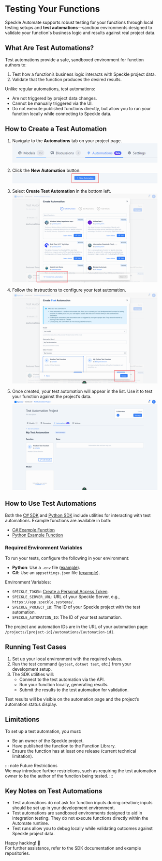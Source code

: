 # Testing Your Functions

Speckle Automate supports robust testing for your functions through local testing setups and **test automations**—sandbox environments designed to validate your function's business logic and results against real project data.

## What Are Test Automations?

Test automations provide a safe, sandboxed environment for function authors to:

1. Test how a function’s business logic interacts with Speckle project data.
2. Validate that the function produces the desired results.

Unlike regular automations, test automations:
- Are not triggered by project data changes.
- Cannot be manually triggered via the UI.
- Do not execute published functions directly, but allow you to run your function locally while connecting to Speckle data.

## How to Create a Test Automation

1. Navigate to the **Automations** tab on your project page.  
   ![automations-tab](./img/automations-tab.png)

2. Click the **New Automation** button.  
   ![new-automation-button](./img/new-automation-button.png)

3. Select **Create Test Automation** in the bottom left.  
   ![create-test-automation](./img/create-test-automation.png)

4. Follow the instructions to configure your test automation.  
   ![configure-test](./img/configure-test.png)

5. Once created, your test automation will appear in the list. Use it to test your function against the project’s data.  
   ![my-test-automation](./img/my-test-automation.png)

## How to Use Test Automations

Both the [C# SDK](https://github.com/specklesystems/speckle-sharp/tree/main/Automate/Speckle.Automate.Sdk) and [Python SDK](https://github.com/specklesystems/specklepy/tree/main/src/speckle_automate) include utilities for interacting with test automations. Example functions are available in both:

- [C# Example Function](https://github.com/specklesystems/SpeckleAutomateDotnetExample)
- [Python Example Function](https://github.com/specklesystems/speckle_automate_python_example)

### Required Environment Variables

To run your tests, configure the following in your environment:

- **Python**: Use a `.env` file ([example](https://github.com/specklesystems/speckle_automate_python_example/blob/main/.env.example)).  
- **C#**: Use an `appsettings.json` file ([example](https://github.com/specklesystems/SpeckleAutomateDotnetExample/blob/main/TestAutomateFunction/appsettings.example.json)).

Environment Variables:
- `SPECKLE_TOKEN`: [Create a Personal Access Token](https://speckle.guide/dev/tokens.html).
- `SPECKLE_SERVER_URL`: URL of your Speckle Server, e.g., `https://app.speckle.systems/`.
- `SPECKLE_PROJECT_ID`: The ID of your Speckle project with the test automation.
- `SPECKLE_AUTOMATION_ID`: The ID of your test automation.

The project and automation IDs are in the URL of your automation page: `/projects/[project-id]/automations/[automation-id]`.

## Running Test Cases

1. Set up your local environment with the required values.  
2. Run the test command (`pytest`, `dotnet test`, etc.) from your development setup.  
3. The SDK utilities will:
   - Connect to the test automation via the API.
   - Run your function locally, generating results.
   - Submit the results to the test automation for validation.

Test results will be visible on the automation page and the project’s automation status display.

## Limitations

To set up a test automation, you must:
- Be an owner of the Speckle project.
- Have published the function to the Function Library.
- Ensure the function has at least one release (current technical limitation).

::: note Future Restrictions  
We may introduce further restrictions, such as requiring the test automation owner to be the author of the function being tested.
:::

## Key Notes on Test Automations

- Test automations do not ask for function inputs during creation; inputs should be set up in your development environment.  
- Test automations are sandboxed environments designed to aid in integration testing. They do not execute functions directly within the Automate runtime.  
- Test runs allow you to debug locally while validating outcomes against Speckle project data.

Happy hacking! 🎉  
For further assistance, refer to the SDK documentation and example repositories.
